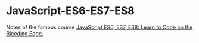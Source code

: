 # JavaScript-ES6-ES7-ES8
Notes of the famous course [JavaScript ES6, ES7, ES8: Learn to Code on the Bleeding Edge.](https://www.youtube.com/watch?v=nZ1DMMsyVyI)

